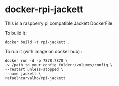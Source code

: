 # docker-rpi-jackett
This is a raspberry pi compatible Jackett DockerFile.

To build it :

    docker build -t rpi-jackett .

To run it (with image on docker hub) :

    docker run -d -p 7878:7878 \
    -v /path_to_your_config_folder:/volumes/config \
    --restart unless-stopped \
    --name jackett \
    rafaelncarvalho/rpi-jackett
